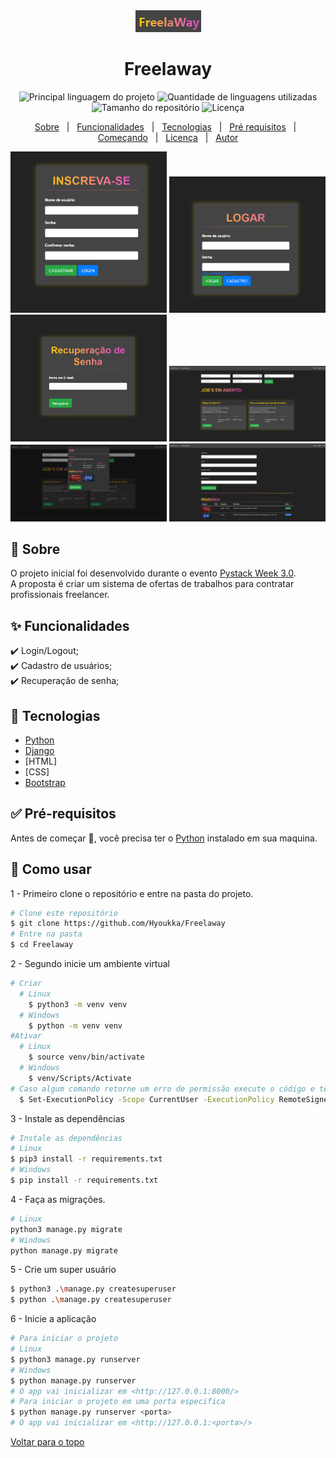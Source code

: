<div align="center" id="top"> 
  <img src="./png/Logo.png" alt="Freelaway" />

<!-- &#xa0; -->

  <!-- <a href="https://freelaway.netlify.com">Demo</a> -->
</div>

<div align="center"> 
  <h1 align="center">Freelaway</h1>
  <!-- <img src="./public/pystack_week.png" alt="Freelaway" width=200 /> -->
</div>

<p align="center">
  <img alt="Principal linguagem do projeto" src="https://img.shields.io/github/languages/top/navegantes/freelaway?color=56BEB8" />

  <img alt="Quantidade de linguagens utilizadas" src="https://img.shields.io/github/languages/count/navegantes/freelaway?color=56BEB8" />

  <img alt="Tamanho do repositório" src="https://img.shields.io/github/repo-size/navegantes/freelaway?color=56BEB8" />

  <img alt="Licença" src="https://img.shields.io/github/license/navegantes/freelaway?color=56BEB8" />

  <!-- <img alt="Github issues" src="https://img.shields.io/github/issues/navegantes/freelaway?color=56BEB8" /> -->

  <!-- <img alt="Github forks" src="https://img.shields.io/github/forks/navegantes/freelaway?color=56BEB8" /> -->

  <!-- <img alt="Github stars" src="https://img.shields.io/github/stars/navegantes/freelaway?color=56BEB8" /> -->
</p>

<!-- Status -->

<!-- <h4 align="center">
	🚧  Freelaway 🚀 Em construção...  🚧
</h4>
<hr> -->

<p align="center">
  <a href="#dart-sobre">Sobre</a> &#xa0; | &#xa0; 
  <a href="#sparkles-funcionalidades">Funcionalidades</a> &#xa0; | &#xa0;
  <a href="#rocket-tecnologias">Tecnologias</a> &#xa0; | &#xa0;
  <a href="#white_check_mark-pré-requisitos">Pré requisitos</a> &#xa0; | &#xa0;
  <a href="#checkered_flag-começando">Começando</a> &#xa0; | &#xa0;
  <a href="#memo-licença">Licença</a> &#xa0; | &#xa0;
  <a href="https://github.com/Hyoukka" target="_blank">Autor</a>
</p>

<p align="center">
  <img alt="Cadastrar" src="png/Cadastro.png" width=250>
  <img alt="Login" src="png/Login.png" width=250>
  <img alt="Recuprerar senha" src="png/Recuperacao de senha.png" width=250>
  <img alt="Encontrar job" src="png/Encontrar jobs.png" width=250>
  <img alt="Job" src="png/Modal job.png" width=250>
  <img alt="Perfil" src="png/Perfil.png" width=250>
</p>

## 🎯 Sobre

O projeto inicial foi desenvolvido durante o evento [Pystack Week 3.0](https://pythonando.com.br).\
A proposta é criar um sistema de ofertas de trabalhos para contratar profissionais freelancer.

## ✨ Funcionalidades

✔️ Login/Logout;\
✔️ Cadastro de usuários;\
✔️ Recuperação de senha;

## 🚀 Tecnologias
- [Python](https://www.python.org/)
- [Django](https://nodejs.org/en/)
- [HTML]
- [CSS]
- [Bootstrap](https://getbootstrap.com/)

## ✅ Pré-requisitos

Antes de começar 🏁, você precisa ter o [Python](https://www.python.org/downloads/) instalado em sua maquina.

## 🏁 Como usar

1 - Primeiro clone o repositório e entre na pasta do projeto.

```bash
# Clone este repositório
$ git clone https://github.com/Hyoukka/Freelaway
# Entre na pasta
$ cd Freelaway
```

2 - Segundo inicie um ambiente virtual

```bash
# Criar
  # Linux
    $ python3 -m venv venv
  # Windows
    $ python -m venv venv
#Ativar
  # Linux
    $ source venv/bin/activate
  # Windows
    $ venv/Scripts/Activate
# Caso algum comando retorne um erro de permissão execute o código e tente novamente:
  $ Set-ExecutionPolicy -Scope CurrentUser -ExecutionPolicy RemoteSigned
```

3 - Instale as dependências

```bash
# Instale as dependências
# Linux
$ pip3 install -r requirements.txt
# Windows
$ pip install -r requirements.txt
```

4 - Faça as migrações.

```bash
# Linux
python3 manage.py migrate
# Windows
python manage.py migrate
```

5 - Crie um super usuário

```bash
$ python3 .\manage.py createsuperuser
$ python .\manage.py createsuperuser
```

6 - Inicie a aplicação

```bash
# Para iniciar o projeto
# Linux
$ python3 manage.py runserver
# Windows
$ python manage.py runserver
# O app vai inicializar em <http://127.0.0.1:8000/>
# Para iniciar o projeto em uma porta especifica
$ python manage.py runserver <porta>
# O app vai inicializar em <http://127.0.0.1:<porta>/>
```
<a href="#top">Voltar para o topo</a>
